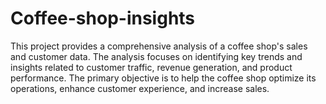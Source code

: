 # Coffee-shop-insights
This project provides a comprehensive analysis of a coffee shop's sales and customer data. The analysis focuses on identifying key trends and insights related to customer traffic, revenue generation, and product performance. The primary objective is to help the coffee shop optimize its operations, enhance customer experience, and increase sales.
